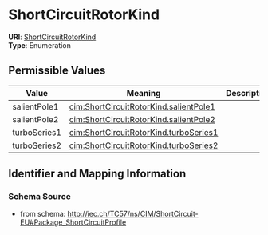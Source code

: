 # ShortCircuitRotorKind



**URI**: [ShortCircuitRotorKind](ShortCircuitRotorKind)<br />
**Type**: Enumeration

## Permissible Values

| Value | Meaning | Description |
| --- | --- | --- |
| salientPole1 | [cim:ShortCircuitRotorKind.salientPole1](http://iec.ch/TC57/CIM100#ShortCircuitRotorKind.salientPole1) |  |
| salientPole2 | [cim:ShortCircuitRotorKind.salientPole2](http://iec.ch/TC57/CIM100#ShortCircuitRotorKind.salientPole2) |  |
| turboSeries1 | [cim:ShortCircuitRotorKind.turboSeries1](http://iec.ch/TC57/CIM100#ShortCircuitRotorKind.turboSeries1) |  |
| turboSeries2 | [cim:ShortCircuitRotorKind.turboSeries2](http://iec.ch/TC57/CIM100#ShortCircuitRotorKind.turboSeries2) |  |








## Identifier and Mapping Information







### Schema Source


* from schema: http://iec.ch/TC57/ns/CIM/ShortCircuit-EU#Package_ShortCircuitProfile




